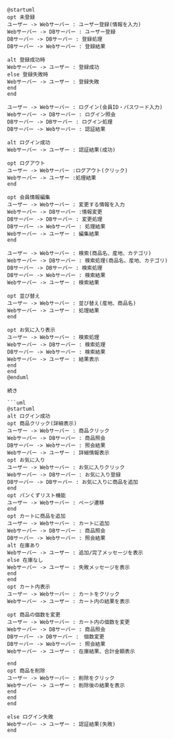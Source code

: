 ```uml
@startuml
opt 未登録
ユーザー -> Webサーバー : ユーザー登録(情報を入力)
Webサーバー -> DBサーバー : ユーザー登録
DBサーバー -> DBサーバー : 登録処理
DBサーバー -> Webサーバー : 登録結果

alt 登録成功時
Webサーバー -> ユーザー : 登録成功
else 登録失敗時
Webサーバー -> ユーザー : 登録失敗
end
end

ユーザー -> Webサーバー : ログイン(会員ID・パスワード入力)
Webサーバー -> DBサーバー : ログイン照会
DBサーバー -> DBサーバー : ログイン処理
DBサーバー -> Webサーバー : 認証結果

alt ログイン成功
Webサーバー -> ユーザー : 認証結果(成功)

opt ログアウト
ユーザー -> Webサーバー :ログアウト(クリック)
Webサーバー -> ユーザー :処理結果
end

opt 会員情報編集
ユーザー -> Webサーバー : 変更する情報を入力
Webサーバー -> DBサーバー :情報変更
DBサーバー -> DBサーバー : 変更処理
DBサーバー -> Webサーバー : 処理結果
Webサーバー -> ユーザー : 編集結果
end

ユーザー -> Webサーバー : 検索(商品名、産地、カテゴリ)
Webサーバー -> DBサーバー : 検索処理(商品名、産地、カテゴリ)
DBサーバー -> DBサーバー : 検索処理
DBサーバー -> Webサーバー : 検索結果
Webサーバー -> ユーザー : 検索結果 

opt 並び替え
ユーザー -> Webサーバー : 並び替え(産地、商品名)
Webサーバー -> ユーザー : 処理結果
end

opt お気に入り表示
ユーザー -> Webサーバー : 検索処理
Webサーバー -> DBサーバー : 検索処理
DBサーバー -> Webサーバー : 検索結果
Webサーバー -> ユーザー : 結果表示
end
end
@enduml

続き

```uml
@startuml
alt ログイン成功
opt 商品クリック(詳細表示)
ユーザー -> Webサーバー : 商品クリック
Webサーバー -> DBサーバー : 商品照会
DBサーバー -> Webサーバー : 照会結果
Webサーバー -> ユーザー : 詳細情報表示
opt お気に入り
ユーザー -> Webサーバー : お気に入りクリック
Webサーバー -> DBサーバー : お気に入り登録
DBサーバー -> DBサーバー : お気に入りに商品を追加
end
opt パンくずリスト機能
ユーザー -> Webサーバー : ページ遷移
end
opt カートに商品を追加
ユーザー -> Webサーバー : カートに追加
Webサーバー -> DBサーバー : 商品照会
DBサーバー -> Webサーバー : 照会結果
alt 在庫あり
Webサーバー -> ユーザー : 追加/完了メッセージを表示
else 在庫なし
Webサーバー -> ユーザー : 失敗メッセージを表示
end
end
opt カート内表示
ユーザー -> Webサーバー : カートをクリック
Webサーバー -> ユーザー : カート内の結果を表示

opt 商品の個数を変更
ユーザー -> Webサーバー : カート内の個数を変更
Webサーバー -> DBサーバー : 商品照会
DBサーバー -> DBサーバー :　個数変更
DBサーバー -> Webサーバー : 照会結果
Webサーバー -> ユーザー : 在庫結果、合計金額表示

end
opt 商品を削除
ユーザー -> Webサーバー : 削除をクリック
Webサーバー -> ユーザー : 削除後の結果を表示
end
end
end

else ログイン失敗
Webサーバー -> ユーザー : 認証結果(失敗)
end

